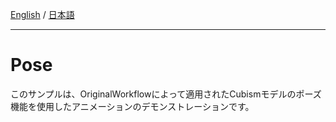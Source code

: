 [English](Description.md) / [日本語](Description.ja.md)

---

# Pose

このサンプルは、OriginalWorkflowによって適用されたCubismモデルのポーズ機能を使用したアニメーションのデモンストレーションです。
